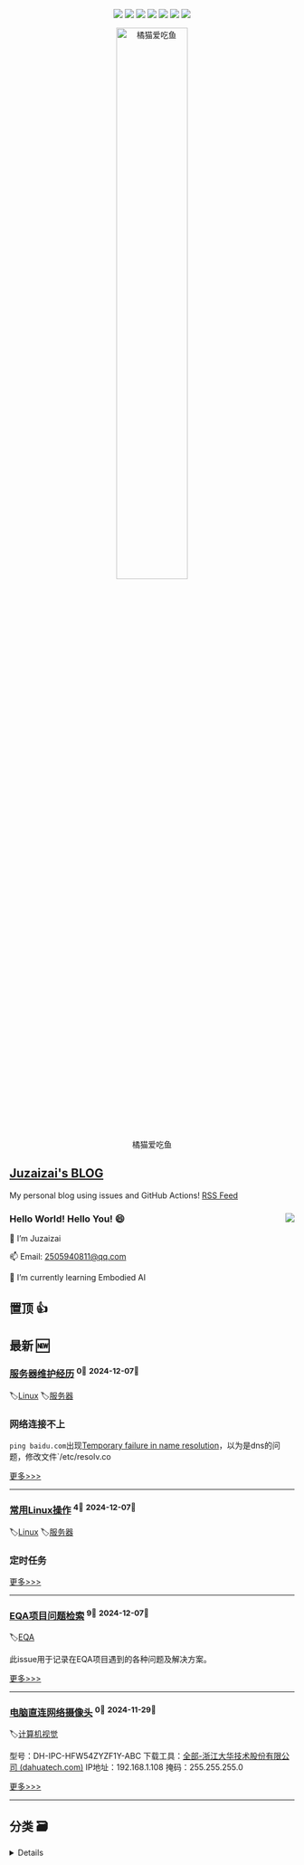 

<p align='center'>
    <img src="https://badgen.net/badge/labels/9"/>
    <img src="https://badgen.net/github/issues/aqvq/aqvq"/>
    <img src="https://badgen.net/badge/last-commit/2024-12-07"/>
    <img src="https://badgen.net/github/forks/aqvq/aqvq"/>
    <img src="https://badgen.net/github/stars/aqvq/aqvq"/>
    <img src="https://badgen.net/github/watchers/aqvq/aqvq"/>
    <img src="https://badgen.net/github/release/aqvq/aqvq"/>
</p>



<p align='center'>
<a href='https://github.com/aqvq/aqvq/issues/5#issuecomment-2506161688'>
<img src='https://github.com/user-attachments/assets/7cd896fc-0b9c-40f6-bf9e-bbc62da11e7a' width='50%' alt='
橘猫爱吃鱼'>
</a>
</p>
<p align='center'>
<span>
橘猫爱吃鱼</span>
</p>


## [Juzaizai's BLOG](https://github.com/aqvq/aqvq)

My personal blog using issues and GitHub Actions! [RSS Feed](https://raw.githubusercontent.com/aqvq/aqvq/main/feed.xml) 

### Hello World! Hello You! 😄  <image align="right" src="https://github-readme-stats.vercel.app/api?username=aqvq&show_icons=true&hide_title=true&theme=gradient" />

🔭 I’m Juzaizai

📫 Email: 2505940811@qq.com

🌱 I’m currently learning Embodied AI


## 置顶 :thumbsup: 
## 最新 :new: 

### [服务器维护经历](https://github.com/aqvq/aqvq/issues/8) <sup>0💬</sup> <sup>2024-12-07📆</sup>

:label:[Linux](https://github.com/aqvq/aqvq/labels/Linux) :label:[服务器](https://github.com/aqvq/aqvq/labels/%E6%9C%8D%E5%8A%A1%E5%99%A8)

### 网络连接不上

`ping baidu.com`出现[Temporary failure in name resolution](https://www.cnblogs.com/hanframe/p/17095506.html)，以为是dns的问题，修改文件`/etc/resolv.co

[更多>>>](https://github.com/aqvq/aqvq/issues/8)

---


### [常用Linux操作](https://github.com/aqvq/aqvq/issues/7) <sup>4💬</sup> <sup>2024-12-07📆</sup>

:label:[Linux](https://github.com/aqvq/aqvq/labels/Linux) :label:[服务器](https://github.com/aqvq/aqvq/labels/%E6%9C%8D%E5%8A%A1%E5%99%A8)

### 定时任务



[更多>>>](https://github.com/aqvq/aqvq/issues/7)

---


### [EQA项目问题检索](https://github.com/aqvq/aqvq/issues/9) <sup>9💬</sup> <sup>2024-12-07📆</sup>

:label:[EQA](https://github.com/aqvq/aqvq/labels/EQA)

此issue用于记录在EQA项目遇到的各种问题及解决方案。

[更多>>>](https://github.com/aqvq/aqvq/issues/9)

---


### [电脑直连网络摄像头](https://github.com/aqvq/aqvq/issues/6) <sup>0💬</sup> <sup>2024-11-29📆</sup>

:label:[计算机视觉](https://github.com/aqvq/aqvq/labels/%E8%AE%A1%E7%AE%97%E6%9C%BA%E8%A7%86%E8%A7%89)

型号：DH-IPC-HFW54ZYZF1Y-ABC
下载工具：[全部-浙江大华技术股份有限公司 (dahuatech.com)](https://support.dahuatech.com/tools/software)
IP地址：192.168.1.108
掩码：255.255.255.0

[更多>>>](https://github.com/aqvq/aqvq/issues/6)

---


## 分类  :card_file_box: 
<details>
    <summary>
        Details
    </summary>


<details>
<summary>EQA	<sup>1📰</sup></summary>

- [EQA项目问题检索](https://github.com/aqvq/aqvq/issues/9)  <sup>9💬</sup> <sup>2024-12-07📆</sup>  	 


</details>

<details>
<summary>Linux	<sup>2📰</sup></summary>

- [服务器维护经历](https://github.com/aqvq/aqvq/issues/8)  <sup>0💬</sup> <sup>2024-12-07📆</sup>  	 
- [常用Linux操作](https://github.com/aqvq/aqvq/issues/7)  <sup>4💬</sup> <sup>2024-12-07📆</sup>  	 


</details>

<details>
<summary>YOLO	<sup>0📰</sup></summary>



</details>

<details>
<summary>实用工具	<sup>0📰</sup></summary>



</details>

<details>
<summary>服务器	<sup>2📰</sup></summary>

- [服务器维护经历](https://github.com/aqvq/aqvq/issues/8)  <sup>0💬</sup> <sup>2024-12-07📆</sup>  	 
- [常用Linux操作](https://github.com/aqvq/aqvq/issues/7)  <sup>4💬</sup> <sup>2024-12-07📆</sup>  	 


</details>

<details>
<summary>目标检测	<sup>0📰</sup></summary>



</details>

<details>
<summary>计算机视觉	<sup>1📰</sup></summary>

- [电脑直连网络摄像头](https://github.com/aqvq/aqvq/issues/6)  <sup>0💬</sup> <sup>2024-11-29📆</sup>  	 


</details>


</details>    
